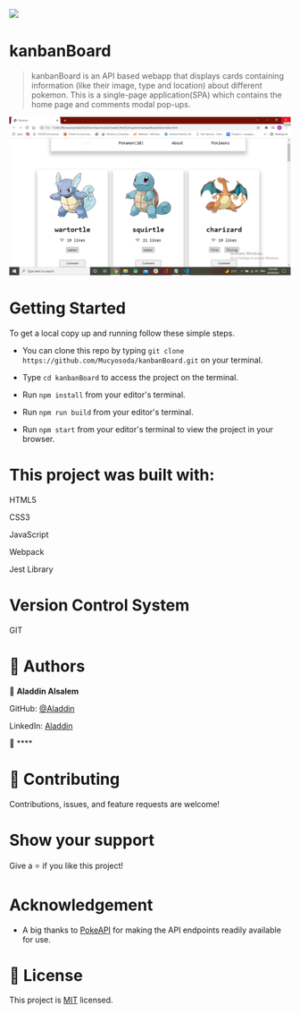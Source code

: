 ![](https://img.shields.io/badge/Microverse-blueviolet)

# kanbanBoard

> kanbanBoard is an API based webapp that displays cards containing information (like their image, type and location) about different pokemon. This is a single-page application(SPA) which contains the home page and comments modal pop-ups.





![Image of the desktop view](./screenshot.png)



# Getting Started

To get a local copy up and running follow these simple steps.

- You can clone this repo by typing `git clone https://github.com/Mucyosoda/kanbanBoard.git` on your terminal.

- Type `cd kanbanBoard` to access the project on the terminal.
  
- Run `npm install` from your editor's terminal.

- Run `npm run build` from your editor's terminal.

- Run `npm start` from your editor's terminal to view the project in your browser.



# This project was built with:

HTML5

CSS3

JavaScript

Webpack

Jest Library
# Version Control System

GIT

# 👤 Authors

👤 **Aladdin Alsalem**

GitHub: [@Aladdin](https://github.com/AlaaAlsalem)

LinkedIn: [Aladdin](https://www.linkedin.com/in/aladdin-alsalem-5a68ba1a0/)

👤 ****

# 🤝 Contributing

Contributions, issues, and feature requests are welcome!

# Show your support

Give a ⭐️ if you like this project!

# Acknowledgement

- A big thanks to [PokeAPI](https://pokeapi.co/) for making the API endpoints readily available for use.
 
# 📝 License

This project is [MIT](LICENSE) licensed.
